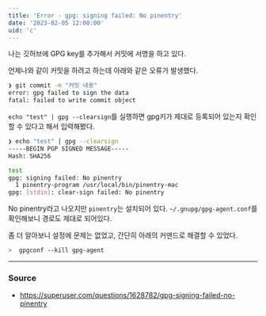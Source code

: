 ```yaml
---
title: 'Error - gpg: signing failed: No pinentry'
date: '2023-02-05 12:00:00'
uid: 'c'
---
```


나는 깃허브에 GPG key를 추가해서 커밋에 서명을 하고 있다.

언제나와 같이 커밋을 하려고 하는데 아래와 같은 오류가 발생했다.

```sh
❯ git commit -m "커밋 내용"
error: gpg failed to sign the data
fatal: failed to write commit object
```

`echo "test" | gpg --clearsign`를 실행하면 gpg키가 제대로 등록되어 있는지 확인 할 수 있다고 해서 입력해봤다.

```sh
❯ echo "test" | gpg --clearsign
-----BEGIN PGP SIGNED MESSAGE-----
Hash: SHA256

test
gpg: signing failed: No pinentry
  1 pinentry-program /usr/local/bin/pinentry-mac
gpg: [stdin]: clear-sign failed: No pinentry
```

No pinentry라고 나오지만 `pinentry`는 설치되어 있다. `~/.gnupg/gpg-agent.conf`를 확인해보니 경로도 제대로 되어있다.

좀 더 알아보니 설정에 문제는 없었고, 간단히 아래의 커맨드로 해결할 수 있었다.

```sh
>  gpgconf --kill gpg-agent
```

---

### Source

- https://superuser.com/questions/1628782/gpg-signing-failed-no-pinentry
